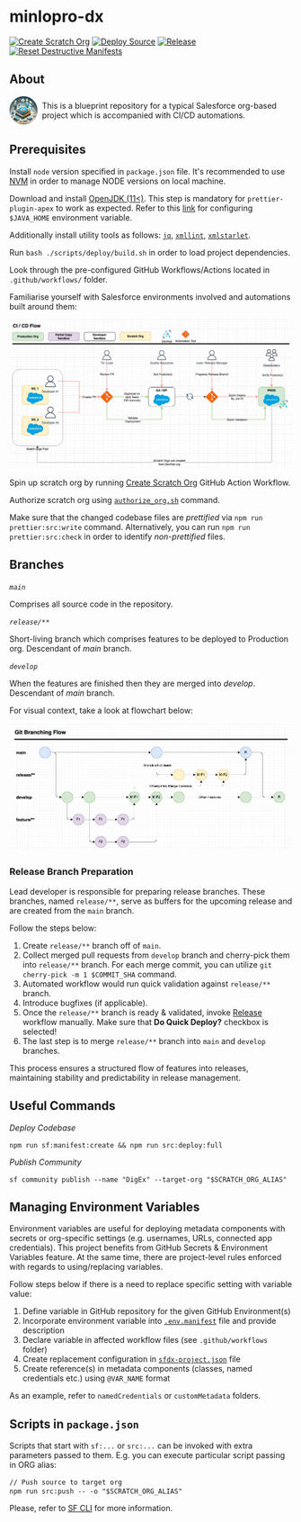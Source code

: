 # minlopro-dx

<span>[![Create Scratch Org](https://github.com/awesomeandrey/minlopro-dx/actions/workflows/create_scratch_org.yml/badge.svg)](https://github.com/awesomeandrey/minlopro-dx/actions/workflows/create_scratch_org.yml)</span>
<span>[![Deploy Source](https://github.com/awesomeandrey/minlopro-dx/actions/workflows/develop_workflow.yml/badge.svg)](https://github.com/awesomeandrey/minlopro-dx/actions/workflows/develop_workflow.yml)</span>
<span>[![Release](https://github.com/awesomeandrey/minlopro-dx/actions/workflows/release_workflow.yml/badge.svg?branch=main)](https://github.com/awesomeandrey/minlopro-dx/actions/workflows/release_workflow.yml)</span>
<span>[![Reset Destructive Manifests](https://github.com/awesomeandrey/minlopro-dx/actions/workflows/reset_destructive_manifests.yml/badge.svg)](https://github.com/awesomeandrey/minlopro-dx/actions/workflows/reset_destructive_manifests.yml)</span>

## About

<span style="display: inline-flex; align-items: center;">
  <img src="assets/images/MinloproAppLogoMin.png" alt="Minlopro" width="50" style="margin-right: 8px;">
  This is a blueprint repository for a typical Salesforce org-based project which is accompanied with CI/CD automations.
</span>

## Prerequisites

Install `node` version specified in `package.json` file. It's recommended to
use [NVM](https://tecadmin.net/install-nvm-macos-with-homebrew/) in order to manage NODE versions on local machine.

Download and install [OpenJDK (11<)](https://sap.github.io/SapMachine/). This step is mandatory
for `prettier-plugin-apex` to work as expected. Refer to
this [link](https://medium.com/@bectorhimanshu/how-to-set-java-home-environment-variable-on-macos-x-10-9-or-later-versions-dd4fa6936899)
for configuring `$JAVA_HOME` environment variable.

Additionally install utility tools as follows: [`jq`](https://www.baeldung.com/linux/jq-command-json), [`xmllint`](https://www.baeldung.com/linux/xmllint), [`xmlstarlet`](https://xmlstar.sourceforge.net).

Run `bash ./scripts/deploy/build.sh` in order to load project dependencies.

Look through the pre-configured GitHub Workflows/Actions located in `.github/workflows/` folder.

Familiarise yourself with Salesforce environments involved and automations built around them:

![CI/CD Workflow](assets/workflows/CI_CD_Workflow.png)

Spin up scratch org by
running [Create Scratch Org](https://github.com/awesomeandrey/minlopro-dx/actions/workflows/create_scratch_org.yml)
GitHub Action Workflow.

Authorize scratch org using [`authorize_org.sh`](scripts/deploy/authorize_org.sh) command.

Make sure that the changed codebase files are _prettified_ via `npm run prettier:src:write` command.
Alternatively, you can run `npm run prettier:src:check` in order to identify _non-prettified_ files.

## Branches

_`main`_

Comprises all source code in the repository.

_`release/**`_

Short-living branch which comprises features to be deployed to Production org.
Descendant of _main_ branch.

_`develop`_

When the features are finished then they are merged into _develop_.
Descendant of _main_ branch.

For visual context, take a look at flowchart below:

![Git Branching Flow](assets/workflows/Git_Branching_Flow.png)

### Release Branch Preparation

Lead developer is responsible for preparing release
branches. These branches, named `release/**`, serve as buffers for the upcoming release and are created from the `main`
branch.

Follow the steps below:

1. Create `release/**` branch off of `main`.
2. Collect merged pull requests from `develop` branch and cherry-pick them into `release/**` branch.
   For each merge commit, you can utilize `git cherry-pick -m 1 $COMMIT_SHA` command.
3. Automated workflow would run quick validation against `release/**` branch.
4. Introduce bugfixes (if applicable).
5. Once the `release/**` branch is ready & validated,
   invoke [Release](https://github.com/awesomeandrey/minlopro-dx/actions/workflows/release_workflow.yml) workflow
   manually. Make sure that **Do Quick Deploy?** checkbox is selected!
6. The last step is to merge `release/**` branch into `main` and `develop` branches.

This process ensures a structured flow of features into releases, maintaining stability and predictability in release
management.

## Useful Commands

_Deploy Codebase_

```
npm run sf:manifest:create && npm run src:deploy:full
```

_Publish Community_

```
sf community publish --name "DigEx" --target-org "$SCRATCH_ORG_ALIAS"
```

## Managing Environment Variables

Environment variables are useful for deploying metadata components with secrets or org-specific settings (e.g.
usernames, URLs, connected app credentials). This project benefits from GitHub Secrets & Environment Variables feature.
At the same time, there are project-level rules enforced with regards to using/replacing variables.

Follow steps below if there is a need to replace specific setting with variable value:

1. Define variable in GitHub repository for the given GitHub Environment(s)
2. Incorporate environment variable into [`.env.manifest`](scripts/.env.manifest) file and provide description
3. Declare variable in affected workflow files (see `.github/workflows` folder)
4. Create replacement configuration in [`sfdx-project.json`](sfdx-project.json) file
5. Create reference(s) in metadata components (classes, named credentials etc.) using `@VAR_NAME` format

As an example, refer to `namedCredentials` or `customMetadata` folders.

## Scripts in `package.json`

Scripts that start with `sf:...` or `src:...` can be invoked with extra parameters passed to them.
E.g. you can execute particular script passing in ORG alias:

```
// Push source to target org
npm run src:push -- -o "$SCRATCH_ORG_ALIAS"
```

Please, refer
to [SF CLI](https://developer.salesforce.com/docs/atlas.en-us.sfdx_cli_reference.meta/sfdx_cli_reference/cli_reference_unified.htm)
for more information.
